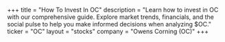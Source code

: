 +++
title = "How To Invest In OC"
description = "Learn how to invest in OC with our comprehensive guide. Explore market trends, financials, and the social pulse to help you make informed decisions when analyzing $OC."
ticker = "OC"
layout = "stocks"
company = "Owens Corning (OC)"
+++

